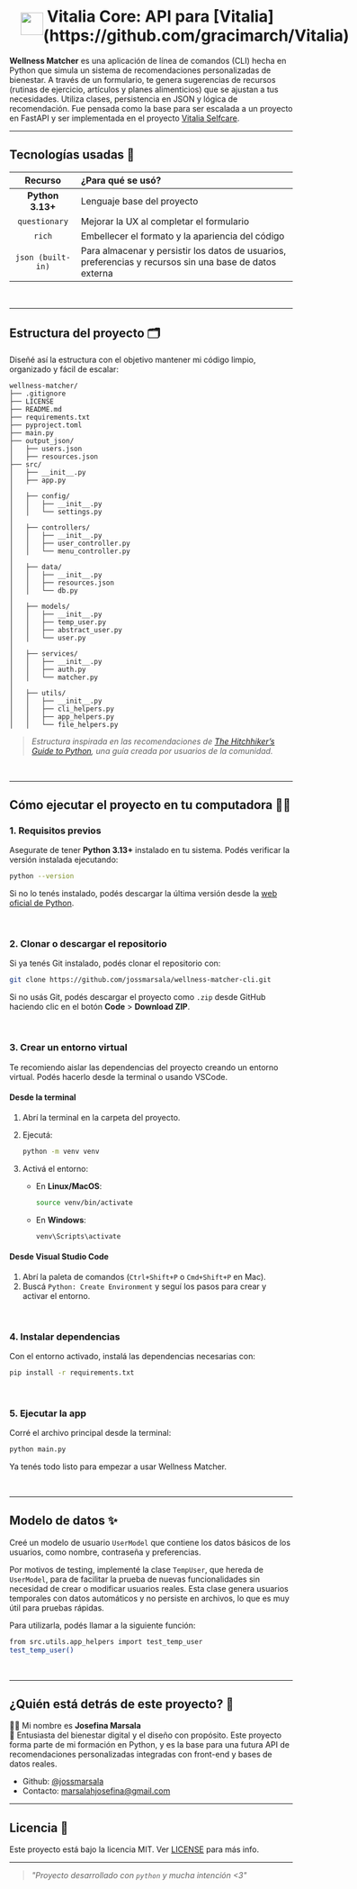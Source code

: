 <h1 style="display: flex;">
    <img
    src="https://raw.githubusercontent.com/jossmarsala/jossmarsala/main/butterfly.gif"
    width="40px"
    style="margin-top: 10px;
    margin-left: 20px;"
  />
  ‎ Vitalia Core: API para [Vitalia](https://github.com/gracimarch/Vitalia)
</h1>

**Wellness Matcher** es una aplicación de línea de comandos (CLI) hecha en Python que simula un sistema de recomendaciones personalizadas de bienestar. A través de un formulario, te genera sugerencias de recursos (rutinas de ejercicio, artículos y planes alimenticios) que se ajustan a tus necesidades. Utiliza clases, persistencia en JSON y lógica de recomendación. Fue pensada como la base para ser escalada a un proyecto en FastAPI y ser implementada en el proyecto [Vitalia Selfcare](https://www.vitalia-selfcare.vercel.app).

---

## Tecnologías usadas 💾

| Recurso      | ¿Para qué se usó?        | 
|:--------------:|:------------------|
| **Python 3.13+** | Lenguaje base del proyecto | 
| `questionary` | Mejorar la UX al completar el formulario |
| `rich` | Embellecer el formato y la apariencia del código |
| `json (built-in)`	| Para almacenar y persistir los datos de usuarios, preferencias y recursos sin una base de datos externa |
<br />

---

## Estructura del proyecto 🗂️

Diseñé así la estructura con el objetivo mantener mi código limpio, organizado y fácil de escalar:

``` 
wellness-matcher/
├── .gitignore
├── LICENSE
├── README.md
├── requirements.txt
├── pyproject.toml          
├── main.py
├── output_json/
│   ├── users.json
│   ├── resources.json
├── src/
│   ├── __init__.py
│   ├── app.py              
│
│   ├── config/
│   │   ├── __init__.py
│   │   └── settings.py     
│
│   ├── controllers/
│   │   ├── __init__.py
│   │   ├── user_controller.py
│   │   └── menu_controller.py
│
│   ├── data/
│   │   ├── __init__.py
│   │   ├── resources.json
│   │   └── db.py
│
│   ├── models/
│   │   ├── __init__.py
│   │   ├── temp_user.py
│   │   ├── abstract_user.py
│   │   └── user.py
│
│   ├── services/           
│   │   ├── __init__.py
│   │   ├── auth.py
│   │   └── matcher.py  
│
│   ├── utils/
│   │   ├── __init__.py
│   │   ├── cli_helpers.py
│   │   ├── app_helpers.py
│   │   └── file_helpers.py 

``` 

>_Estructura inspirada en las recomendaciones de [The Hitchhiker’s Guide to Python](https://docs.python-guide.org/writing/structure/), una guía creada por usuarios de la comunidad._
<br />

---

## Cómo ejecutar el proyecto en tu computadora 🧑‍💻

### 1. Requisitos previos

Asegurate de tener **Python 3.13+** instalado en tu sistema. Podés verificar la versión instalada ejecutando:

```bash
python --version
```

Si no lo tenés instalado, podés descargar la última versión desde la [web oficial de Python](https://www.python.org/downloads/).

<br />

### 2. Clonar o descargar el repositorio

Si ya tenés Git instalado, podés clonar el repositorio con:

```bash
git clone https://github.com/jossmarsala/wellness-matcher-cli.git
```

Si no usás Git, podés descargar el proyecto como `.zip` desde GitHub haciendo clic en el botón **Code** > **Download ZIP**.

<br />

### 3. Crear un entorno virtual

Te recomiendo aislar las dependencias del proyecto creando un entorno virtual. Podés hacerlo desde la terminal o usando VSCode.

#### Desde la terminal

1. Abrí la terminal en la carpeta del proyecto.
2. Ejecutá:

   ```bash
   python -m venv venv
   ```

3. Activá el entorno:

   - En **Linux/MacOS**:

     ```bash
     source venv/bin/activate
     ```

   - En **Windows**:

     ```bash
     venv\Scripts\activate
     ```

#### Desde Visual Studio Code

1. Abrí la paleta de comandos (`Ctrl+Shift+P` o `Cmd+Shift+P` en Mac).
2. Buscá `Python: Create Environment` y seguí los pasos para crear y activar el entorno.

<br />

### 4. Instalar dependencias

Con el entorno activado, instalá las dependencias necesarias con:

```bash
pip install -r requirements.txt
```
<br />

### 5. Ejecutar la app 

Corré el archivo principal desde la terminal:

```bash
python main.py
```

Ya tenés todo listo para empezar a usar Wellness Matcher.

<br />

---

## Modelo de datos ✨
Creé un modelo de usuario ```UserModel``` que contiene los datos básicos de los usuarios, como nombre, contraseña y preferencias.

Por motivos de testing, implementé la clase ```TempUser```, que hereda de ```UserModel```, para de facilitar la prueba de nuevas funcionalidades sin necesidad de crear o modificar usuarios reales. Esta clase genera usuarios temporales con datos automáticos y no persiste en archivos, lo que es muy útil para pruebas rápidas. 

Para utilizarla, podés llamar a la siguiente función:
```bash
from src.utils.app_helpers import test_temp_user
test_temp_user()
```

<br />

---

## ¿Quién está detrás de este proyecto? 🌷

👩‍💻 Mi nombre es **Josefina Marsala**  
💼 Entusiasta del bienestar digital y el diseño con propósito. Este proyecto forma parte de mi formación en Python, y es la base para una futura API de recomendaciones personalizadas integradas con front-end y bases de datos reales.

  - Github: [@jossmarsala](https://github.com/jossmarsala)  
  - Contacto: marsalahjosefina@gmail.com

---

## Licencia 📜

Este proyecto está bajo la licencia MIT. Ver [LICENSE](./LICENSE) para más info.
<br />

---

> _"Proyecto desarrollado con `python` y mucha intención <3"_ 
